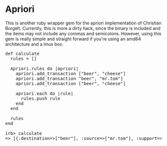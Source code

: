 
# Apriori

This is another ruby wrapper gem for the apriori implementation of Christian Borgelt.
Currently, this is more a dirty hack, since the binary is included and the items may not include any commas and semicolons.
However, using this gem is really simple and straight forward if you're using an amd64 architecture and a linux box.

<pre>
def calculate
  rules = []

  Apriori.rules do |apriori|
    apriori.add_transaction ["beer", "cheese"]
    apriori.add_transaction "beer", "mr.tom"]
    apriori.add_transaction ["beer", "cheese"]

    apriori.each do |rule|
      rules.push rule
    end
  end

  rules
end

irb> calculate
=> [{:destination=>["beer"], :source=>["mr.tom"], :support=>25.0, :confidence=>100.0}, ...]
</pre>

